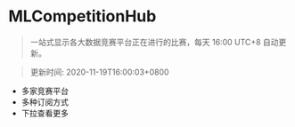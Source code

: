 # MLCompetitionHub

> 一站式显示各大数据竞赛平台正在进行的比赛，每天 16:00 UTC+8 自动更新。
  
> 更新时间: 2020-11-19T16:00:03+0800 

* 多家竞赛平台
* 多种订阅方式
* 下拉查看更多